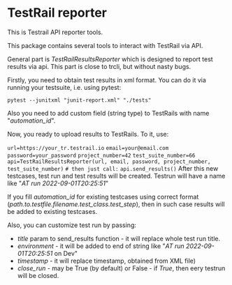 # TestRail reporter
This is Testrail API reporter tools.

This package contains several tools to interact with TestRail via API.

General part is *TestRailResultsReporter* which is designed to report test results via api. This part is close to trcli, but without nasty bugs.

Firstly, you need to obtain test results in xml format. You can do it via running your testsuite, i.e. using pytest:

`pytest --junitxml "junit-report.xml" "./tests"`

Also you need to add custom field (string type) to TestRails with name "*automation_id*".

Now, you ready to upload results to TestRails.
To it, use:

`url=https://your_tr.testrail.io`
`email=your@email.com`
`password=your_password`
`project_number=42`
`test_suite_number=66`
`api=TestRailResultsReporter(url, email, password, project_number, test_suite_number)`
`# then just call:`
`api.send_results()`
After this new testcases, test run and test results will be created. Testrun will have a name like "*AT run 2022-09-01T20:25:51*"

If you fill *automation_id* for existing testcases using correct format (*path.to.testfile.filename.test_class.test_step*), then in such case results will be added to existing testcases.

Also, you can customize test run by passing:
- *title* param to send_results function - it will replace whole test run title.
- *environment* - it will be added to end of string like "*AT run 2022-09-01T20:25:51* on Dev"
- *timestamp* - it will replace timestamp, obtained from XML file)
- *close_run* - may be True (by default) or False - if *True*, then eery testrun will be closed.
